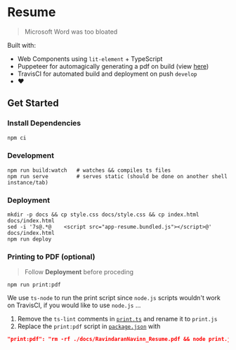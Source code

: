 # Resume
> Microsoft Word was too bloated

Built with:  
  - Web Components using `lit-element` + TypeScript  
  - Puppeteer for automagically generating a pdf on build (view [here](https://github.com/navn-r/resume/blob/master/RavindaranNavinn_Resume.pdf))  
  - TravisCI for automated build and deployment on push `develop`
  - :heart:
  
## Get Started

### Install Dependencies
```bash
npm ci
```

### Development
```
npm run build:watch   # watches && compiles ts files
npm run serve         # serves static (should be done on another shell instance/tab)
```

### Deployment
```
mkdir -p docs && cp style.css docs/style.css && cp index.html docs/index.html
sed -i '7s@.*@    <script src="app-resume.bundled.js"></script>@' docs/index.html
npm run deploy
```

### Printing to PDF (optional)  
> Follow **Deployment** before proceding
```
npm run print:pdf
```  

We use `ts-node` to run the print script since `node.js` scripts wouldn't work on TravisCI, if you would like to use `node.js` ...  
  1. Remove the `ts-lint` comments in [`print.ts`](https://github.com/navn-r/resume/blob/develop/print.ts) and rename it to `print.js`  
  2. Replace the `print:pdf` script in [`package.json`](https://github.com/navn-r/resume/blob/develop/package.json) with    
  ```json
  "print:pdf": "rm -rf ./docs/RavindaranNavinn_Resume.pdf && node print.js",
  ```
